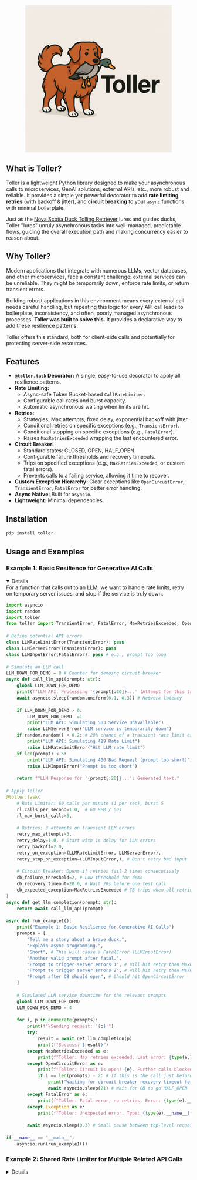 <p align="center">
  <img src="logo.png" alt="Toller Logo" width="400"/>
</p>

## What is Toller?

Toller is a lightweight Python library designed to make your asynchronous calls to microservices, GenAI solutions, external APIs, etc., more robust and reliable. It provides a simple yet powerful decorator to add **rate limiting**, **retries** (with backoff & jitter), and **circuit breaking** to your `async` functions with minimal boilerplate.

Just as the [Nova Scotia Duck Tolling Retriever](https://www.akc.org/dog-breeds/nova-scotia-duck-tolling-retriever/) lures and guides ducks, Toller "lures" unruly asynchronous tasks into well-managed, predictable flows, guiding the overall execution path and making concurrency easier to reason about.

## Why Toller?

Modern applications that integrate with numerous LLMs, vector databases, and other microservices, face a constant challenge: external services can be unreliable. They might be temporarily down, enforce rate limits, or return transient errors.

Building robust applications in this environment means every external call needs careful handling, but repeating this logic for every API call leads to boilerplate, inconsistency, and often, poorly managed asynchronous processes. **Toller was built to solve this.** It provides a declarative way to add these resilience patterns.

Toller offers this standard, both for client-side calls and potentially for protecting server-side resources.

## Features

*   **`@toller.task` Decorator:** A single, easy-to-use decorator to apply all resilience patterns.
*   **Rate Limiting:**
    *   Async-safe Token Bucket-based `CallRateLimiter`.
    *   Configurable call rates and burst capacity.
    *   Automatic asynchronous waiting when limits are hit.
*   **Retries:**
    *   Strategies: Max attempts, fixed delay, exponential backoff with jitter.
    *   Conditional retries on specific exceptions (e.g., `TransientError`).
    *   Conditional stopping on specific exceptions (e.g., `FatalError`).
    *   Raises `MaxRetriesExceeded` wrapping the last encountered error.
*   **Circuit Breaker:**
    *   Standard states: CLOSED, OPEN, HALF_OPEN.
    *   Configurable failure thresholds and recovery timeouts.
    *   Trips on specified exceptions (e.g., `MaxRetriesExceeded`, or custom fatal errors).
    *   Prevents calls to a failing service, allowing it time to recover.
*   **Custom Exception Hierarchy:** Clear exceptions like `OpenCircuitError`, `TransientError`, `FatalError` for better error handling.
*   **Async Native:** Built for `asyncio`.
*   **Lightweight:** Minimal dependencies.

## Installation

```bash
pip install toller
```

## Usage and Examples

### Example 1: Basic Resilience for Generative AI Calls
<details open>
    For a function that calls out to an LLM, we want to handle rate limits, retry on temporary server issues, and stop if the service is truly down.

```python
import asyncio
import random
import toller
from toller import TransientError, FatalError, MaxRetriesExceeded, OpenCircuitError

# Define potential API errors
class LLMRateLimitError(TransientError): pass
class LLMServerError(TransientError): pass
class LLMInputError(FatalError): pass # e.g., prompt too long

# Simulate an LLM call
LLM_DOWN_FOR_DEMO = 0 # Counter for demoing circuit breaker
async def call_llm_api(prompt: str):
    global LLM_DOWN_FOR_DEMO
    print(f"LLM API: Processing '{prompt[:20]}...' (Attempt for this task)")
    await asyncio.sleep(random.uniform(0.1, 0.3)) # Network latency

    if LLM_DOWN_FOR_DEMO > 0:
        LLM_DOWN_FOR_DEMO -=1
        print("LLM API: Simulating 503 Service Unavailable")
        raise LLMServerError("LLM service is temporarily down")
    if random.random() < 0.2: # 20% chance of a transient rate limit error
        print("LLM API: Simulating 429 Rate Limit")
        raise LLMRateLimitError("Hit LLM rate limit")
    if len(prompt) < 5:
        print("LLM API: Simulating 400 Bad Request (prompt too short)")
        raise LLMInputError("Prompt is too short")
    
    return f"LLM Response for '{prompt[:20]}...': Generated text."

# Apply Toller
@toller.task(
    # Rate Limiter: 60 calls per minute (1 per sec), burst 5
    rl_calls_per_second=1.0,  # 60 RPM / 60s
    rl_max_burst_calls=5,
    
    # Retries: 3 attempts on transient LLM errors
    retry_max_attempts=3,
    retry_delay=1.0, # Start with 1s delay for LLM errors
    retry_backoff=2.0,
    retry_on_exception=(LLMRateLimitError, LLMServerError),
    retry_stop_on_exception=(LLMInputError,), # Don't retry bad input

    # Circuit Breaker: Opens if retries fail 2 times consecutively
    cb_failure_threshold=2, # Low threshold for demo
    cb_recovery_timeout=20.0, # Wait 20s before one test call
    cb_expected_exception=MaxRetriesExceeded # CB trips when all retries are exhausted
)
async def get_llm_completion(prompt: str):
    return await call_llm_api(prompt)

async def run_example1():
    print("Example 1: Basic Resilience for Generative AI Calls")
    prompts = [
        "Tell me a story about a brave duck.",
        "Explain async programming.",
        "Short", # This will cause a FatalError (LLMInputError)
        "Another valid prompt after fatal.",
        "Prompt to trigger server errors 1", # Will hit retry then MaxRetriesExceeded
        "Prompt to trigger server errors 2", # Will hit retry then MaxRetriesExceeded, tripping CB
        "Prompt after CB should open", # Should hit OpenCircuitError
    ]

    # Simulated LLM service downtime for the relevant prompts
    global LLM_DOWN_FOR_DEMO
    LLM_DOWN_FOR_DEMO = 4

    for i, p in enumerate(prompts):
        print(f"\Sending request: '{p}'")
        try:
            result = await get_llm_completion(p)
            print(f"Success: {result}")
        except MaxRetriesExceeded as e:
            print(f"Toller: Max retries exceeded. Last error: {type(e.last_exception).__name__}: {e.last_exception}")
        except OpenCircuitError as e:
            print(f"Toller: Circuit is open! {e}. Further calls blocked temporarily.")
            if i == len(prompts) - 2: # If this is the call just before the last one
                print("Waiting for circuit breaker recovery timeout for demo...")
                await asyncio.sleep(21) # Wait for CB to go HALF_OPEN
        except FatalError as e:
            print(f"Toller: Fatal error, no retries. Error: {type(e).__name__}: {e}")
        except Exception as e:
            print(f"Toller: Unexpected error. Type: {type(e).__name__}, Error: {e}")
        
        await asyncio.sleep(0.3) # Small pause between top-level requests to see rate limiter too

if __name__ == "__main__":
    asyncio.run(run_example1())
```
</details>


### Example 2: Shared Rate Limiter for Multiple Related API Calls
<details>
    Often, different API endpoints for the same service share an overall rate limit.

```python
import asyncio
import time
import toller
from toller import CallRateLimiter # For creating a shared instance

# Assume these two functions call endpoints that share a single rate limit pool
shared_api_rl = CallRateLimiter(calls_per_second=2, max_burst_calls=2, name="MyServiceSharedRL")

@toller.task(
    rate_limiter_instance=shared_api_rl,
    # Disable retry/CB for this simple RL demo
    enable_retry=False, enable_circuit_breaker=False 
)
async def call_endpoint_a(item_id: int):
    print(f"Calling A for {item_id}...")
    await asyncio.sleep(0.1)
    return f"A {item_id} done"

@toller.task(
    rate_limiter_instance=shared_api_rl,
    enable_retry=False, enable_circuit_breaker=False
)
async def call_endpoint_b(item_id: int):
    print(f"Calling B for {item_id}...")
    await asyncio.sleep(0.1)
    return f"B {item_id} done"

async def run_example2():
    print("\nExample 2: Shared Rate Limiter")
    tasks = []
    # These 4 calls will exceed the burst of 2 for the shared limiter (rate 2/sec), so, some will be delayed.
    tasks.append(call_endpoint_a(1))
    tasks.append(call_endpoint_b(1))
    tasks.append(call_endpoint_a(2))
    tasks.append(call_endpoint_b(2))

    start_time = time.time()
    results = await asyncio.gather(*tasks)
    duration = time.time() - start_time

    for res in results:
        print(f"Shared RL Result: {res}")
    print(f"Total time for 4 calls with shared RL (2/sec, burst 2): {duration:.2f}s (expected > ~1.0s)")

if __name__ == "__main__":
    asyncio.run(run_example2())
```
</details>
